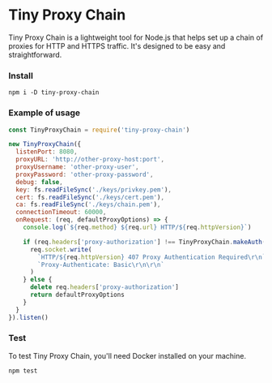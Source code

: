 # Tiny Proxy Chain

Tiny Proxy Chain is a lightweight tool for Node.js that helps set up a chain of proxies for HTTP and HTTPS traffic. It's designed to be easy and straightforward.

### Install

```shell
npm i -D tiny-proxy-chain
```

### Example of usage

```javascript
const TinyProxyChain = require('tiny-proxy-chain')

new TinyProxyChain({
  listenPort: 8080,
  proxyURL: 'http://other-proxy-host:port',
  proxyUsername: 'other-proxy-user',
  proxyPassword: 'other-proxy-password',
  debug: false,
  key: fs.readFileSync('./keys/privkey.pem'),
  cert: fs.readFileSync('./keys/cert.pem'),
  ca: fs.readFileSync('./keys/chain.pem'),
  connectionTimeout: 60000,
  onRequest: (req, defaultProxyOptions) => {
    console.log(`${req.method} ${req.url} HTTP/${req.httpVersion}`)

    if (req.headers['proxy-authorization'] !== TinyProxyChain.makeAuth('tiny-proxy-username', 'tiny-proxy-password')) {
      req.socket.write(
        `HTTP/${req.httpVersion} 407 Proxy Authentication Required\r\n` +
        `Proxy-Authenticate: Basic\r\n\r\n`
      )
    } else {
      delete req.headers['proxy-authorization']
      return defaultProxyOptions
    }
  }
}).listen()
```

### Test

To test Tiny Proxy Chain, you'll need Docker installed on your machine.

```js
npm test
```
